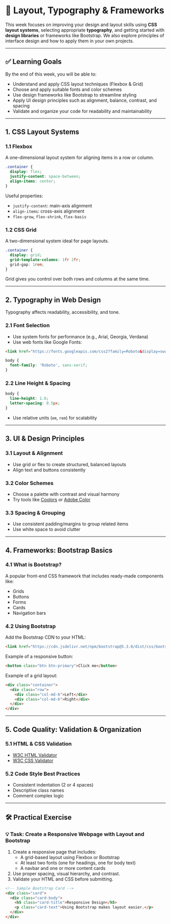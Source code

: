 
# 📘 Layout, Typography & Frameworks

This week focuses on improving your design and layout skills using **CSS layout systems**, selecting appropriate **typography**, and getting started with **design libraries** or frameworks like Bootstrap. We also explore principles of interface design and how to apply them in your own projects.

---

## ✅ Learning Goals

By the end of this week, you will be able to:

- Understand and apply CSS layout techniques (Flexbox & Grid)
- Choose and apply suitable fonts and color schemes
- Use design frameworks like Bootstrap to streamline styling
- Apply UI design principles such as alignment, balance, contrast, and spacing
- Validate and organize your code for readability and maintainability

---

## 1. CSS Layout Systems

### 1.1 Flexbox

A one-dimensional layout system for aligning items in a row or column.

```css
.container {
  display: flex;
  justify-content: space-between;
  align-items: center;
}
```

Useful properties:
- `justify-content`: main-axis alignment
- `align-items`: cross-axis alignment
- `flex-grow`, `flex-shrink`, `flex-basis`

### 1.2 CSS Grid

A two-dimensional system ideal for page layouts.

```css
.container {
  display: grid;
  grid-template-columns: 1fr 2fr;
  grid-gap: 1rem;
}
```

Grid gives you control over both rows and columns at the same time.

---

## 2. Typography in Web Design

Typography affects readability, accessibility, and tone.

### 2.1 Font Selection

- Use system fonts for performance (e.g., Arial, Georgia, Verdana)
- Use web fonts like Google Fonts:

```html
<link href="https://fonts.googleapis.com/css2?family=Roboto&display=swap" rel="stylesheet">
```

```css
body {
  font-family: 'Roboto', sans-serif;
}
```

### 2.2 Line Height & Spacing

```css
body {
  line-height: 1.6;
  letter-spacing: 0.5px;
}
```

- Use relative units (`em`, `rem`) for scalability

---

## 3. UI & Design Principles

### 3.1 Layout & Alignment

- Use grid or flex to create structured, balanced layouts
- Align text and buttons consistently

### 3.2 Color Schemes

- Choose a palette with contrast and visual harmony
- Try tools like [Coolors](https://coolors.co/) or [Adobe Color](https://color.adobe.com/)

### 3.3 Spacing & Grouping

- Use consistent padding/margins to group related items
- Use white space to avoid clutter

---

## 4. Frameworks: Bootstrap Basics

### 4.1 What is Bootstrap?

A popular front-end CSS framework that includes ready-made components like:

- Grids
- Buttons
- Forms
- Cards
- Navigation bars

### 4.2 Using Bootstrap

Add the Bootstrap CDN to your HTML:

```html
<link href="https://cdn.jsdelivr.net/npm/bootstrap@5.3.0/dist/css/bootstrap.min.css" rel="stylesheet">
```

Example of a responsive button:

```html
<button class="btn btn-primary">Click me</button>
```

Example of a grid layout:

```html
<div class="container">
  <div class="row">
    <div class="col-md-6">Left</div>
    <div class="col-md-6">Right</div>
  </div>
</div>
```

---

## 5. Code Quality: Validation & Organization

### 5.1 HTML & CSS Validation

- [W3C HTML Validator](https://validator.w3.org/)
- [W3C CSS Validator](https://jigsaw.w3.org/css-validator/)

### 5.2 Code Style Best Practices

- Consistent indentation (2 or 4 spaces)
- Descriptive class names
- Comment complex logic

---

## 🛠️ Practical Exercise

### 💡 Task: Create a Responsive Webpage with Layout and Bootstrap

1. Create a responsive page that includes:
   - A grid-based layout using Flexbox or Bootstrap
   - At least two fonts (one for headings, one for body text)
   - A navbar and one or more content cards
2. Use proper spacing, visual hierarchy, and contrast.
3. Validate your HTML and CSS before submitting.

```html
<!-- Sample Bootstrap Card -->
<div class="card">
  <div class="card-body">
    <h5 class="card-title">Responsive Design</h5>
    <p class="card-text">Using Bootstrap makes layout easier.</p>
  </div>
</div>
```
